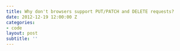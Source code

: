 ```yaml
---
title: Why don't browsers support PUT/PATCH and DELETE requests?
date: 2012-12-19 12:00:00 Z
categories:
- code
layout: post
subtitle: ''
---
```


